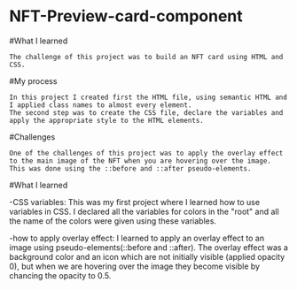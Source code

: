 # NFT-Preview-card-component

#What I learned

    The challenge of this project was to build an NFT card using HTML and CSS.

#My process

    In this project I created first the HTML file, using semantic HTML and I applied class names to almost every element.
    The second step was to create the CSS file, declare the variables and apply the appropriate style to the HTML elements.

#Challenges

    One of the challenges of this project was to apply the overlay effect to the main image of the NFT when you are hovering over the image. This was done using the ::before and ::after pseudo-elements.

#What I learned

-CSS variables: This was my first project where I learned how to use variables in CSS. I declared all the variables for colors in the "root" and all the name of the colors were given using these variables.

-how to apply overlay effect: I learned to apply an overlay effect to an image using pseudo-elements(::before and ::after). The overlay effect was a background color and an icon which are not initially visible (applied opacity 0), but when we are hovering over the image they become visible by chancing the opacity to 0.5.
